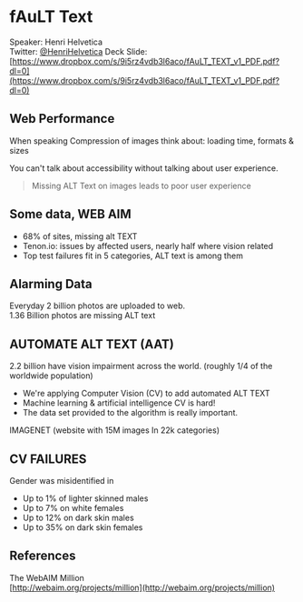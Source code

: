 # fAuLT Text
Speaker: Henri Helvetica  
Twitter: [@HenriHelvetica](https://twitter.com/HenriHelvetica)
Deck Slide: [https://www.dropbox.com/s/9i5rz4vdb3l6aco/fAuLT_TEXT_v1_PDF.pdf?dl=0](https://www.dropbox.com/s/9i5rz4vdb3l6aco/fAuLT_TEXT_v1_PDF.pdf?dl=0)

## Web Performance
When speaking Compression of images think about: loading time, formats & sizes

You can't talk about accessibility without talking about user experience.

> Missing ALT Text on images leads to poor user experience

## Some data, WEB AIM
- 68% of sites, missing alt TEXT
- Tenon.io: issues by affected users, nearly half where vision related
- Top test failures fit in 5 categories, ALT text is among them

## Alarming Data
Everyday 2 billion photos are uploaded to web.  
1.36 Billion photos are missing ALT text


## AUTOMATE ALT TEXT (AAT)
2.2 billion have vision impairment across the world. (roughly 1/4 of the worldwide population)

- We're applying Computer Vision (CV) to add automated ALT TEXT
- Machine learning & artificial intelligence
CV is hard!
- The data set provided to the algorithm is really important. 

IMAGENET (website with 15M images In 22k categories)

## CV FAILURES
Gender was misidentified in
- Up to 1% of lighter skinned males
- Up to 7% on white females
- Up to 12% on dark skin males
- Up to 35% on dark skin females

## References
The WebAIM Million  
[http://webaim.org/projects/million](http://webaim.org/projects/million)